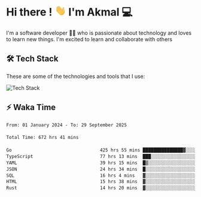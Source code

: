 # Hi there ! <img src="https://github.com/ABSphreak/ABSphreak/blob/master/gifs/Hi.gif" width="30"> I'm Akmal  💻

I'm a software developer 👨‍💻 who is passionate about technology and loves to learn new things. I'm excited to learn and collaborate with others

## 🛠️ Tech Stack

These are some of the technologies and tools that I use:

![Tech Stack](https://skillicons.dev/icons?i=typescript,nodejs,javascript,express,nest,sequelize,go,rabbitmq,python,solidity,react,vue,next,nuxtjs,webpack,vite,tailwindcss,bootstrap,css,scss,html,vercel,firebase,heroku,netlify,docker,postgresql,mongodb,redis,mysql,graphql,git,github,gitlab,vscode,figma,postman,pytorch,tensorflow,bash)

## ⚡ Waka Time
<!--START_SECTION:waka-->

```txt
From: 01 January 2024 - To: 29 September 2025

Total Time: 672 hrs 41 mins

Go                                 425 hrs 55 mins ███████████████▓░░░░░░░░░   63.32 %
TypeScript                         77 hrs 13 mins  ███░░░░░░░░░░░░░░░░░░░░░░   11.48 %
YAML                               39 hrs 15 mins  █▒░░░░░░░░░░░░░░░░░░░░░░░   05.84 %
JSON                               24 hrs 34 mins  █░░░░░░░░░░░░░░░░░░░░░░░░   03.65 %
SQL                                16 hrs 4 mins   ▓░░░░░░░░░░░░░░░░░░░░░░░░   02.39 %
HTML                               15 hrs 38 mins  ▓░░░░░░░░░░░░░░░░░░░░░░░░   02.32 %
Rust                               14 hrs 20 mins  ▓░░░░░░░░░░░░░░░░░░░░░░░░   02.13 %
```

<!--END_SECTION:waka-->


